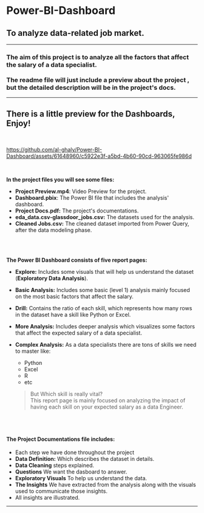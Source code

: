 # Power-BI-Dashboard
## To analyze data-related job market.
---
### The aim of this project is to analyze all the factors that affect the salary of a data specialist.<br> <br>The readme file will just include a preview about the project , but the detailed description will be in the project's docs.
---

## There is a little preview for the Dashboards, Enjoy!
<br>

https://github.com/al-ghaly/Power-BI-Dashboard/assets/61648960/c5922e3f-a5bd-4b60-90cd-963065fe986d



<br>

**In the project files you will see some files:**
- **Project Preview.mp4**: Video Preview for the project.
- **Dashboard.pbix**: The Power BI file that includes the analysis' dashboard.
- **Project Docs.pdf:** The project's documentations.
- **eda_data.csv-glassdoor_jobs.csv:** The datasets used for the analysis.
- **Cleaned Jobs.csv:** The cleaned dataset imported from Power Query, after the data modeling phase.

<br>
<br>

**The Power BI Dashboard consists of five report pages:**
 *   **Explore:** Includes some visuals that will help us understand the dataset (**Exploratory Data Analysis**).    
 *  **Basic Analysis:** Includes some basic (level 1) analysis mainly focused on the most basic factors that affect the salary.
 * **Drill:** Contains the ratio of each skill, which represents how many rows in the dataset have a skill like Python or Excel.
 * **More Analysis:** Includes deeper analysis which visualizes some factors that affect the expected salary of a data specialist.
 * **Complex Analysis:** As a data specialists there are tons of skills we need to master like:    
   -  Python   
   - Excel    
   - R  
   - etc

   >But Which skill is really vital?<br>
This report page is mainly focused on analyzing the impact of having each skill on your expected salary as a data Engineer.

<br>
<br>

#### The Project Documentations file includes:
- Each step we have done throughout the project 
- **Data Definition:** Which describes the dataset in details.
- **Data Cleaning** steps explained.
- **Questions** We want the dasboard to answer.
- **Exploratory Visuals** To help us understand the data.
- **The Insights** We have extracted from the analysis along with the visuals used to communicate those insights.
- All insights are illustrated.
 
---




